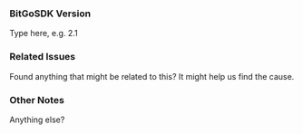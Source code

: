 ### BitGoSDK Version

Type here, e.g. 2.1

### Related Issues

Found anything that might be related to this? It might help us find the cause.

### Other Notes

Anything else?